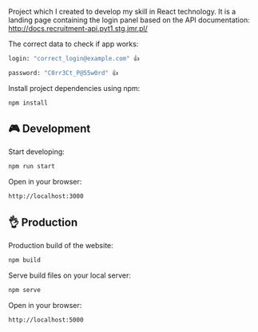 Project which I created to develop my skill in React technology.
It is a landing page containing the login panel based on the API documentation:
http://docs.recruitment-api.pyt1.stg.jmr.pl/

The correct data to check if app works:
```bash
login: "correct_login@example.com" 👍 
```
```bash
password: "C0rr3Ct_P@55w0rd" 👍 
```



Install project dependencies using npm:

```bash
npm install
```

## 🎮 Development

Start developing:

```bash
npm run start
```

Open in your browser:

```bash
http://localhost:3000
```

## 👌 Production

Production build of the website:

```bash
npm build
```

Serve build files on your local server:

```bash
npm serve
```

Open in your browser:

```bash
http://localhost:5000
```
